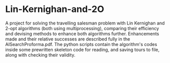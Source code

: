 # Lin-Kernighan-and-2O
A project for solving the travelling salesman problem with Lin Kernighan and 2-opt algorithms (both using multiprocessing), comparing their efficiency and devising methods to enhance both algorithms further.
Enhancements made and their relative successes are described fully in the AISearchProforma.pdf.
The python scripts contain the algorithm's codes inside some prewritten skeleton code for reading, and saving tours to file, along with checking their validity.
